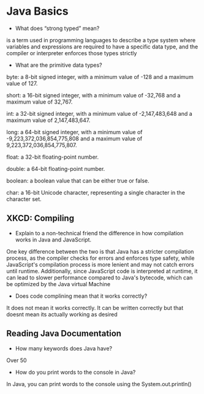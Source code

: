 # Java Basics

* What does “strong typed” mean?

 is a term used in programming languages to describe a type system where variables and expressions are required to have a specific data type, and the compiler or interpreter enforces those types strictly

* What are the primitive data types?

byte: a 8-bit signed integer, with a minimum value of -128 and a maximum value of 127.

short: a 16-bit signed integer, with a minimum value of -32,768 and a maximum value of 32,767.

int: a 32-bit signed integer, with a minimum value of -2,147,483,648 and a maximum value of 2,147,483,647.

long: a 64-bit signed integer, with a minimum value of -9,223,372,036,854,775,808 and a maximum value of 9,223,372,036,854,775,807.

float: a 32-bit floating-point number.

double: a 64-bit floating-point number.

boolean: a boolean value that can be either true or false.

char: a 16-bit Unicode character, representing a single character in the character set.

## XKCD: Compiling

* Explain to a non-technical friend the difference in how compilation works in Java and JavaScript.

One key difference between the two is that Java has a stricter compilation process, as the compiler checks for errors and enforces type safety, while JavaScript's compilation process is more lenient and may not catch errors until runtime. Additionally, since JavaScript code is interpreted at runtime, it can lead to slower performance compared to Java's bytecode, which can be optimized by the Java virtual Machine

* Does code complining mean that it works correctly?

It does not mean it works correctly. It can be written correctly but that doesnt mean its actually working as desired

## Reading Java Documentation

* How many keywords does Java have?

Over 50

* How do you print words to the console in Java?

In Java, you can print words to the console using the System.out.println()
